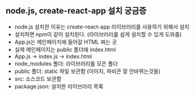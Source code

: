 ## node.js, create-react-app 설치 궁금증

- node.js 설치한 이유는 create-react-app 라이브러리를 사용하기 위해서 설치
- 설치하면 npm이 같이 설치된다. (라이브러리를 쉽게 설치할 수 있게 도와줌)
- App.js는 메인페이지에 들어갈 HTML 짜는 곳
-  실제 메인페이지는 public 폴더에 index.html
- App.js -> index.js -> index.html
- node_modules 폴더: 라이브러리를 모은 폴더
- public 폴더: static 파일 보관함 (이미지, 파비콘 잘 안바뀌는것들)
- src: 소스코드 보관함
- package.json: 설치한 라이브러리 목록

